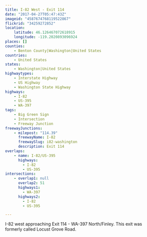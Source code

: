 ```yaml
---
title: I-82 West - Exit 114
date: "2017-04-27T05:47:43Z"
imageid: "4587674768119522867"
flickrid: "34259272852"
location:
    latitude: 46.126467072618915
    longitude: -119.2020893096924
places: []
counties:
    - Benton County|Washington|United States
countries:
    - United States
states:
    - Washington|United States
highwaytypes:
    - Interstate Highway
    - US Highway
    - Washington State Highway
highways:
    - I-82
    - US-395
    - WA-397
tags:
    - Big Green Sign
    - Intersection
    - Freeway Junction
freewayJunctions:
    - milepost: "114.39"
      freewayName: I-82
      freewaySlug: i82-washington
      description: Exit 114
overlaps:
    - name: I-82/US-395
      highways:
        - I-82
        - US-395
intersections:
    - overlap1: null
      overlap2: 51
      highways1:
        - WA-397
      highways2:
        - I-82
        - US-395

---
```

I-82 west approaching Exit 114 - WA-397 North/Finley.  This exit was formerly called Locust Grove Road.